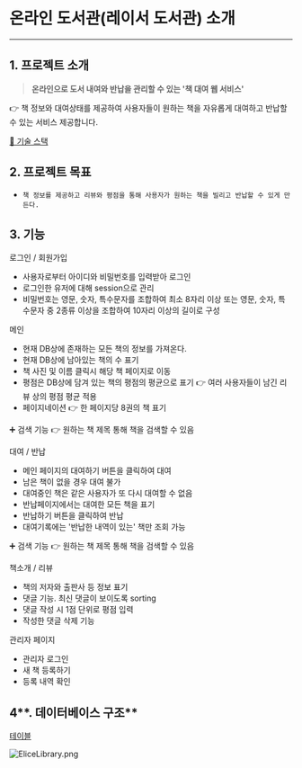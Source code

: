 # 온라인 도서관(레이서 도서관) 소개

---

## **1. 프로젝트 소개**

> **온라인으로 도서 내여와 반납을 관리할 수 있는 '책 대여 웹 서비스'**

👉 책 정보와 대여상태를 제공하여 사용자들이 원하는 책을 자유롭게 대여하고 반납할 수 있는 서비스 제공합니다.

[🚀 기술 스택](https://www.notion.so/e84ec24263ed4018b21543bffa8e513f)

## **2. 프로젝트 목표**

- `책 정보를 제공하고 리뷰와 평점을 통해 사용자가 원하는 책을 빌리고 반납할 수 있게 만든다.`

## **3. 기능**

로그인 / 회원가입

- 사용자로부터 아이디와 비밀번호를 입력받아 로그인
- 로그인한 유저에 대해 session으로 관리
- 비밀번호는 영문, 숫자, 특수문자를 조합하여 최소 8자리 이상 또는 영문, 숫자, 특수문자 중 2종류 이상을 조합하여 10자리 이상의 길이로 구성

메인

- 현재 DB상에 존재하는 모든 책의 정보를 가져온다.
- 현재 DB상에 남아있는 책의 수 표기
- 책 사진 및 이름 클릭시 해당 책 페이지로 이동
- 평점은 DB상에 담겨 있는 책의 평점의 평균으로 표기 👉 여러 사용자들이 남긴 리뷰 상의 평점 평균 적용
- 페이지네이션 👉 한 페이지당 8권의 책 표기

➕ 검색 기능 👉 원하는 책 제목 통해 책을 검색할 수 있음

대여 / 반납

- 메인 페이지의 대여하기 버튼을 클릭하여 대여
- 남은 책이 없을 경우 대여 불가
- 대여중인 책은 같은 사용자가 또 다시 대여할 수 없음
- 반납페이지에서는 대여한 모든 책을 표기
- 반납하기 버튼을 클릭하여 반납
- 대여기록에는 '반납한 내역이 있는' 책만 조회 가능

➕ 검색 기능 👉 원하는 책 제목 통해 책을 검색할 수 있음

책소개 / 리뷰

- 책의 저자와 출판사 등 정보 표기
- 댓글 기능. 최신 댓글이 보이도록 sorting
- 댓글 작성 시 1점 단위로 평점 입력
- 작성한 댓글 삭제 기능

관리자 페이지

- 관리자 로그인
- 새 책 등록하기
- 등록 내역 확인

## 4**. 데이터베이스 구조**

[테이블](https://www.notion.so/e36402e987db442a84cde5c4f176cf92)

![EliceLibrary.png](<%E1%84%8B%E1%85%A9%E1%86%AB%E1%84%85%E1%85%A1%E1%84%8B%E1%85%B5%E1%86%AB%20%E1%84%83%E1%85%A9%E1%84%89%E1%85%A5%E1%84%80%E1%85%AA%E1%86%AB(%E1%84%85%E1%85%A6%E1%84%8B%E1%85%B5%E1%84%89%E1%85%A5%20%E1%84%83%E1%85%A9%E1%84%89%E1%85%A5%E1%84%80%E1%85%AA%E1%86%AB)%20%E1%84%89%E1%85%A9%E1%84%80%E1%85%A2%20d406e840852543268b0ae3b946ecd5df/EliceLibrary.png>)
